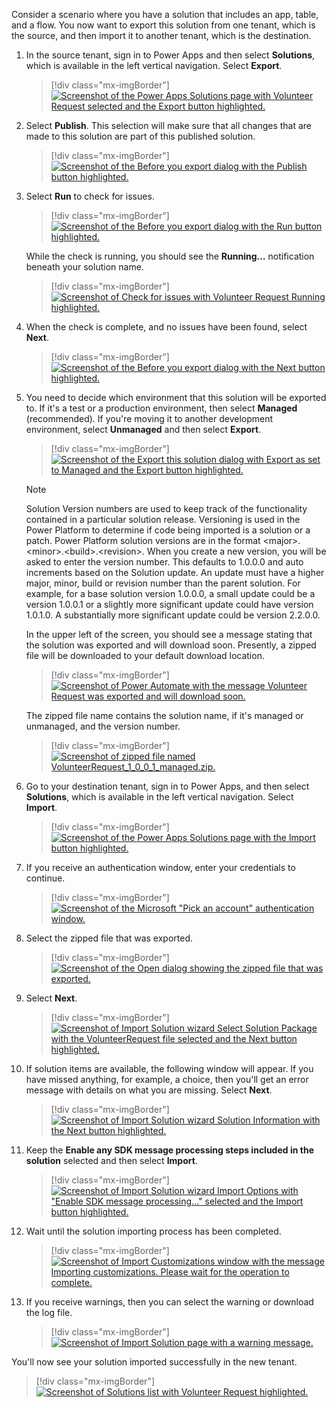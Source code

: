 Consider a scenario where you have a solution that includes an app, table, and a flow. You now want to export this solution from one tenant, which is the source, and then import it to another tenant, which is the destination.

1. In the source tenant, sign in to Power Apps and then select **Solutions**, which is available in the left vertical navigation. Select **Export**.

    > [!div class="mx-imgBorder"]
    > [![Screenshot of the Power Apps Solutions page with Volunteer Request selected and the Export button highlighted.](../media/export-solution-ssm.png)](../media/export-solution-ssm.png#lightbox)

1. Select **Publish**. This selection will make sure that all changes that are made to this solution are part of this published solution.

    > [!div class="mx-imgBorder"]
    > [![Screenshot of the Before you export dialog with the Publish button highlighted.](../media/publish-solution-ssm.png)](../media/publish-solution-ssm.png#lightbox)

1. Select **Run** to check for issues.

    > [!div class="mx-imgBorder"]
    > [![Screenshot of the Before you export dialog with the Run button highlighted.](../media/check-issues-run-ssm.png)](../media/check-issues-run-ssm.png#lightbox)

    While the check is running, you should see the **Running…** notification beneath your solution name.

    > [!div class="mx-imgBorder"]
    > [![Screenshot of Check for issues with Volunteer Request Running highlighted.](../media/check-issues-running-ssm.png)](../media/check-issues-running-ssm.png#lightbox)

1. When the check is complete, and no issues have been found, select **Next**.

    > [!div class="mx-imgBorder"]
    > [![Screenshot of the Before you export dialog with the Next button highlighted.](../media/click-next-saving-solution-ssm.png)](../media/click-next-saving-solution-ssm.png#lightbox)

1. You need to decide which environment that this solution will be exported to. If it's a test or a production environment, then select **Managed** (recommended). If you're moving it to another development environment, select **Unmanaged** and then select **Export**.

    > [!div class="mx-imgBorder"]
    > [![Screenshot of the Export this solution dialog with Export as set to Managed and the Export button highlighted.](../media/select-managed-unmanaged-ssm.png)](../media/select-managed-unmanaged-ssm.png#lightbox)

	> [!NOTE]
	> Solution Version numbers are used to keep track of the functionality contained in a particular solution release. Versioning is used in the Power Platform to determine if code being imported is a solution or a patch. Power Platform solution versions are in the format \<major\>.\<minor\>.\<build\>.\<revision\>. When you create a new version, you will be asked to enter the version number. This defaults to 1.0.0.0 and auto increments based on the Solution update. An update must have a higher major, minor, build or revision number than the parent solution. For example, for a base solution version 1.0.0.0, a small update could be a version 1.0.0.1 or a slightly more significant update could have version 1.0.1.0. A substantially more significant update could be version 2.2.0.0.

   In the upper left of the screen, you should see a message stating that the solution was exported and will download soon. Presently, a zipped file will be downloaded to your default download location.

    > [!div class="mx-imgBorder"]
    > [![Screenshot of Power Automate with the message Volunteer Request was exported and will download soon.](../media/solution-exported-label-ssm.png)](../media/solution-exported-label-ssm.png#lightbox)

    The zipped file name contains the solution name, if it's managed or unmanaged, and the version number.

    > [!div class="mx-imgBorder"]
    > [![Screenshot of zipped file named VolunteerRequest_1_0_0_1_managed.zip.](../media/zipped-file-name-ssm.png)](../media/zipped-file-name-ssm.png#lightbox)

1. Go to your destination tenant, sign in to Power Apps, and then select **Solutions**, which is available in the left vertical navigation. Select **Import**.

    > [!div class="mx-imgBorder"]
    > [![Screenshot of the Power Apps Solutions page with the Import button highlighted.](../media/select-import-ssm.png)](../media/select-import-ssm.png#lightbox)

1. If you receive an authentication window, enter your credentials to continue.

    > [!div class="mx-imgBorder"]
    > [![Screenshot of the Microsoft "Pick an account" authentication window.](../media/authentication-window-ss.png)](../media/authentication-window-ss.png#lightbox)

1. Select the zipped file that was exported.

    > [!div class="mx-imgBorder"]
    > [![Screenshot of the Open dialog showing the zipped file that was exported.](../media/exported-zip-ss.png)](../media/exported-zip-ss.png#lightbox)

1. Select **Next**.

    > [!div class="mx-imgBorder"]
    > [![Screenshot of Import Solution wizard Select Solution Package with the VolunteerRequest file selected and the Next button highlighted.](../media/next-solution-import-ssm.png)](../media/next-solution-import-ssm.png#lightbox)

1. If solution items are available, the following window will appear. If you have missed anything, for example, a choice, then you'll get an error message with details on what you are missing. Select **Next**.

    > [!div class="mx-imgBorder"]
    > [![Screenshot of Import Solution wizard Solution Information with the Next button highlighted.](../media/click-next-import-solution-ssm.png)](../media/click-next-import-solution-ssm.png#lightbox)

1. Keep the **Enable any SDK message processing steps included in the solution** selected and then select **Import**.

    > [!div class="mx-imgBorder"]
    > [![Screenshot of Import Solution wizard Import Options with "Enable SDK message processing..." selected and the Import button highlighted.](../media/keep-box-checked-import-ssm.png)](../media/keep-box-checked-import-ssm.png#lightbox)

1. Wait until the solution importing process has been completed.

    > [!div class="mx-imgBorder"]
    > [![Screenshot of Import Customizations window with the message Importing customizations. Please wait for the operation to complete.](../media/import-solution-ss.png)](../media/import-solution-ss.png#lightbox)

1. If you receive warnings, then you can select the warning or download the log file.

    > [!div class="mx-imgBorder"]
    > [![Screenshot of Import Solution page with a warning message.](../media/warning-message-ss.png)](../media/warning-message-ss.png#lightbox)

You'll now see your solution imported successfully in the new tenant.

> [!div class="mx-imgBorder"]
> [![Screenshot of Solutions list with Volunteer Request highlighted.](../media/solution-imported-successfully-ssm.png)](../media/solution-imported-successfully-ssm.png#lightbox)
